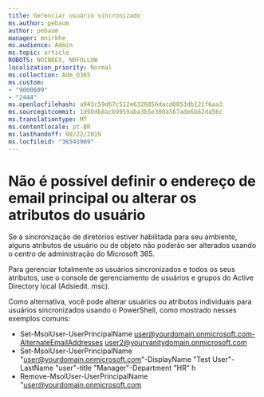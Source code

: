 ```yaml
---
title: Gerenciar usuário sincronizado
ms.author: pebaum
author: pebaum
manager: mnirkhe
ms.audience: Admin
ms.topic: article
ROBOTS: NOINDEX, NOFOLLOW
localization_priority: Normal
ms.collection: Adm_O365
ms.custom:
- "9000609"
- "2444"
ms.openlocfilehash: a943c59d67c512e6326856dacd0053db121f6aa3
ms.sourcegitcommit: 1d98db8acb9959aba3b5e308a567ade6b62da56c
ms.translationtype: MT
ms.contentlocale: pt-BR
ms.lasthandoff: 08/22/2019
ms.locfileid: "36541969"
---
```

# <a name="unable-to-set-primary-email-address-or-change-user-attributes"></a>Não é possível definir o endereço de email principal ou alterar os atributos do usuário

Se a sincronização de diretórios estiver habilitada para seu ambiente, alguns atributos de usuário ou de objeto não poderão ser alterados usando o centro de administração do Microsoft 365.

Para gerenciar totalmente os usuários sincronizados e todos os seus atributos, use o console de gerenciamento de usuários e grupos do Active Directory local (Adsiedit. msc).  

Como alternativa, você pode alterar usuários ou atributos individuais para usuários sincronizados usando o PowerShell, como mostrado nesses exemplos comuns: 
- Set-MsolUser-UserPrincipalName user@yourdomain.onmicrosoft.com-AlternateEmailAddresses user2@yourvanitydomain.onmicrosoft.com
- Set-MsolUser-UserPrincipalName "user@yourdomain.onmicrosoft.com"-DisplayName "Test User"-LastName "user"-title "Manager"-Department "HR" h
- Remove-MsolUser-UserPrincipalName "user@yourdomain.onmicrosoft.com